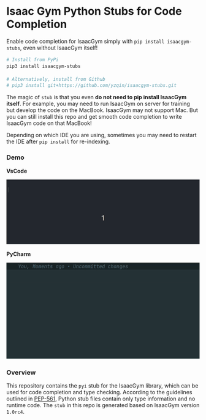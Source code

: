 Isaac Gym Python Stubs for Code Completion
==========================================

Enable code completion for IsaacGym simply with `pip install isaacgym-stubs`, even without IsaacGym itself!

```bash
# Install from PyPi
pip3 install isaacgym-stubs

# Alternatively, install from Github
# pip3 install git+https://github.com/yzqin/isaacgym-stubs.git
```

The magic of `stub` is that you even **do not need to pip install IsaacGym itself**.
For example, you may need to run IsaacGym on server for training but develop the code on the MacBook.
IsaacGym may not support Mac. But you can still install this repo and get smooth code completion to write IsaacGym
code on that MacBook!

Depending on which IDE you are using, sometimes you may need to restart the IDE after `pip install` for re-indexing.

### Demo

**VsCode**

![VsCode Demo](files/vscode.gif)

**PyCharm**

![PyCharm Demo](files/pycharm.gif)

### Overview

This repository contains the `pyi` stub for the IsaacGym library, which can be used for code completion and type
checking.
According to the guidelines outlined in [PEP-561](https://peps.python.org/pep-0561/), Python stub files contain only
type information and no runtime code.
The `stub` in this repo is generated based on IsaacGym version `1.0rc4`.
